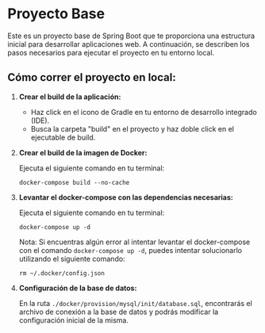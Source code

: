 # Proyecto Base

Este es un proyecto base de Spring Boot que te proporciona una estructura inicial para desarrollar aplicaciones web. A continuación, se describen los pasos necesarios para ejecutar el proyecto en tu entorno local.

## Cómo correr el proyecto en local:

1. **Crear el build de la aplicación:**

    - Haz click en el icono de Gradle en tu entorno de desarrollo integrado (IDE).
    - Busca la carpeta "build" en el proyecto y haz doble click en el ejecutable de build.

2. **Crear el build de la imagen de Docker:**

   Ejecuta el siguiente comando en tu terminal:
   ```
   docker-compose build --no-cache
   ```

3. **Levantar el docker-compose con las dependencias necesarias:**

   Ejecuta el siguiente comando en tu terminal:
   ```
   docker-compose up -d
   ```

   Nota: Si encuentras algún error al intentar levantar el docker-compose con el comando `docker-compose up -d`, puedes intentar solucionarlo utilizando el siguiente comando:
   ```
   rm ~/.docker/config.json
   ```

4. **Configuración de la base de datos:**

   En la ruta `./docker/provision/mysql/init/database.sql`, encontrarás el archivo de conexión a la base de datos y podrás modificar la configuración inicial de la misma.
